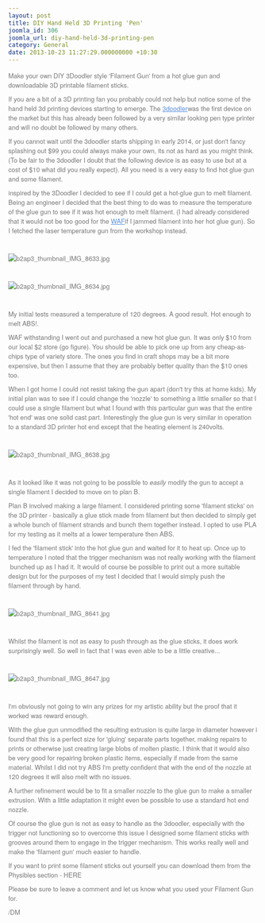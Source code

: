 ```yaml
---
layout: post
title: DIY Hand Held 3D Printing 'Pen'
joomla_id: 306
joomla_url: diy-hand-held-3d-printing-pen
category: General
date: 2013-10-23 11:27:29.000000000 +10:30
---
```

<p style="margin: 0px 0px 9px; box-sizing: border-box; color: #777777; font-family: 'Helvetica Neue', Helvetica, Arial, sans-serif; font-size: 13px;">Make your own DIY 3Doodler style 'Filament Gun' from a hot glue gun and downloadable 3D printable filament sticks. </p>
<p style="margin: 0px 0px 9px; box-sizing: border-box; color: #777777; font-family: 'Helvetica Neue', Helvetica, Arial, sans-serif; font-size: 13px;">If you are a bit of a 3D printing fan you probably could not help but notice some of the hand held 3d printing devices starting to emerge. The <a style="color: #5990de; outline: 0px; box-sizing: border-box; background: transparent;" href="https://web.archive.org/web/20160621143127/http://www.the3doodler.com/" target="_blank" rel="noopener noreferrer">3doodler</a>was the first device on the market but this has already been followed by a very similar looking pen type printer and will no doubt be followed by many others.</p>
<p style="margin: 0px 0px 9px; box-sizing: border-box; color: #777777; font-family: 'Helvetica Neue', Helvetica, Arial, sans-serif; font-size: 13px;">If you cannot wait until the 3doodler starts shipping in early 2014, or just don't fancy splashing out $99 you could always make your own, its not as hard as you might think. (To be fair to the 3doodler I doubt that the following device is as easy to use but at a cost of $10 what did you really expect). All you need is a very easy to find hot glue gun and some filament.</p>
<p style="margin: 0px 0px 9px; box-sizing: border-box; color: #777777; font-family: 'Helvetica Neue', Helvetica, Arial, sans-serif; font-size: 13px;">inspired by the 3Doodler I decided to see if I could get a hot-glue gun to melt filament. Being an engineer I decided that the best thing to do was to measure the temperature of the glue gun to see if it was hot enough to melt filament. (I had already considered that it would not be too good for the <a style="color: #5990de; outline: 0px; box-sizing: border-box; background: transparent;" href="https://web.archive.org/web/20160621143127/http://en.wikipedia.org/wiki/Wife_acceptance_factor" target="_blank" rel="noopener noreferrer">WAF</a>if I jammed filament into her hot glue gun). So I fetched the laser temperature gun from the workshop instead.</p>
<p style="margin: 0px 0px 9px; box-sizing: border-box; color: #777777; font-family: 'Helvetica Neue', Helvetica, Arial, sans-serif; font-size: 13px;"> </p>
<p style="margin: 0px 0px 9px; box-sizing: border-box; color: #777777; font-family: 'Helvetica Neue', Helvetica, Arial, sans-serif; font-size: 13px;"><img style="max-width: 100%; height: auto; vertical-align: middle; border: 0px; box-sizing: border-box; min-width: 0px; min-height: 0px; display: block; margin-left: auto; margin-right: auto;" title="b2ap3_thumbnail_IMG_8633.jpg" src="https://web.archive.org/web/20160621143127im_/http://fabribles.com/../../../../images/blog_images/307/b2ap3_thumbnail_IMG_8633.jpg" alt="b2ap3_thumbnail_IMG_8633.jpg" /></p>
<p style="margin: 0px 0px 9px; box-sizing: border-box; color: #777777; font-family: 'Helvetica Neue', Helvetica, Arial, sans-serif; font-size: 13px;"> </p>
<p style="margin: 0px 0px 9px; box-sizing: border-box; color: #777777; font-family: 'Helvetica Neue', Helvetica, Arial, sans-serif; font-size: 13px;"><img style="max-width: 100%; height: auto; vertical-align: middle; border: 0px; box-sizing: border-box; min-width: 0px; min-height: 0px; display: block; margin-left: auto; margin-right: auto;" title="b2ap3_thumbnail_IMG_8634.jpg" src="https://web.archive.org/web/20160621143127im_/http://fabribles.com/../../../../images/blog_images/307/b2ap3_thumbnail_IMG_8634.jpg" alt="b2ap3_thumbnail_IMG_8634.jpg" /></p>
<p style="margin: 0px 0px 9px; box-sizing: border-box; color: #777777; font-family: 'Helvetica Neue', Helvetica, Arial, sans-serif; font-size: 13px;"> </p>
<p style="margin: 0px 0px 9px; box-sizing: border-box; color: #777777; font-family: 'Helvetica Neue', Helvetica, Arial, sans-serif; font-size: 13px;">My initial tests measured a temperature of 120 degrees. A good result. Hot enough to melt ABS!.</p>
<p style="margin: 0px 0px 9px; box-sizing: border-box; color: #777777; font-family: 'Helvetica Neue', Helvetica, Arial, sans-serif; font-size: 13px;">WAF withstanding I went out and purchased a new hot glue gun. It was only $10 from our local $2 store (go figure). You should be able to pick one up from any cheap-as-chips type of variety store. The ones you find in craft shops may be a bit more expensive, but then I assume that they are probably better quality than the $10 ones too.</p>
<p style="margin: 0px 0px 9px; box-sizing: border-box; color: #777777; font-family: 'Helvetica Neue', Helvetica, Arial, sans-serif; font-size: 13px;">When I got home I could not resist taking the gun apart (don't try this at home kids). My initial plan was to see if I could change the 'nozzle' to something a little smaller so that I could use a single filament but what I found with this particular gun was that the entire 'hot end' was one solid cast part. Interestingly the glue gun is very similar in operation to a standard 3D printer hot end except that the heating element is 240volts.</p>
<p style="margin: 0px 0px 9px; box-sizing: border-box; color: #777777; font-family: 'Helvetica Neue', Helvetica, Arial, sans-serif; font-size: 13px;"> </p>
<p style="margin: 0px 0px 9px; box-sizing: border-box; color: #777777; font-family: 'Helvetica Neue', Helvetica, Arial, sans-serif; font-size: 13px;"><img style="max-width: 100%; height: auto; vertical-align: middle; border: 0px; box-sizing: border-box; min-width: 0px; min-height: 0px; display: block; margin-left: auto; margin-right: auto;" title="b2ap3_thumbnail_IMG_8638.jpg" src="https://web.archive.org/web/20160621143127im_/http://fabribles.com/../../../../images/blog_images/307/b2ap3_thumbnail_IMG_8638.jpg" alt="b2ap3_thumbnail_IMG_8638.jpg" /></p>
<p style="margin: 0px 0px 9px; box-sizing: border-box; color: #777777; font-family: 'Helvetica Neue', Helvetica, Arial, sans-serif; font-size: 13px;"> </p>
<p style="margin: 0px 0px 9px; box-sizing: border-box; color: #777777; font-family: 'Helvetica Neue', Helvetica, Arial, sans-serif; font-size: 13px;">As it looked like it was not going to be possible to <em style="box-sizing: border-box;">easily</em> modify the gun to accept a single filament I decided to move on to plan B.</p>
<p style="margin: 0px 0px 9px; box-sizing: border-box; color: #777777; font-family: 'Helvetica Neue', Helvetica, Arial, sans-serif; font-size: 13px;">Plan B involved making a large filament. I considered printing some 'filament sticks' on the 3D printer - basically a glue stick made from filament but then decided to simply get a whole bunch of filament strands and bunch them together instead. I opted to use PLA for my testing as it melts at a lower temperature then ABS.</p>
<p style="margin: 0px 0px 9px; box-sizing: border-box; color: #777777; font-family: 'Helvetica Neue', Helvetica, Arial, sans-serif; font-size: 13px;">I fed the 'filament stick' into the hot glue gun and waited for it to heat up. Once up to temperature I noted that the trigger mechanism was not really working with the filament  bunched up as I had it. It would of course be possible to print out a more suitable design but for the purposes of my test I decided that I would simply push the filament through by hand.</p>
<p style="margin: 0px 0px 9px; box-sizing: border-box; color: #777777; font-family: 'Helvetica Neue', Helvetica, Arial, sans-serif; font-size: 13px;"> </p>
<p style="margin: 0px 0px 9px; box-sizing: border-box; color: #777777; font-family: 'Helvetica Neue', Helvetica, Arial, sans-serif; font-size: 13px;"><img style="max-width: 100%; height: auto; vertical-align: middle; border: 0px; box-sizing: border-box; min-width: 0px; min-height: 0px; display: block; margin-left: auto; margin-right: auto;" title="b2ap3_thumbnail_IMG_8641.jpg" src="https://web.archive.org/web/20160621143127im_/http://fabribles.com/../../../../images/blog_images/307/b2ap3_thumbnail_IMG_8641.jpg" alt="b2ap3_thumbnail_IMG_8641.jpg" /></p>
<p style="margin: 0px 0px 9px; box-sizing: border-box; color: #777777; font-family: 'Helvetica Neue', Helvetica, Arial, sans-serif; font-size: 13px;"> </p>
<p style="margin: 0px 0px 9px; box-sizing: border-box; color: #777777; font-family: 'Helvetica Neue', Helvetica, Arial, sans-serif; font-size: 13px;">Whilst the filament is not as easy to push through as the glue sticks, it does work surprisingly well. So well in fact that I was even able to be a little creative...</p>
<p style="margin: 0px 0px 9px; box-sizing: border-box; color: #777777; font-family: 'Helvetica Neue', Helvetica, Arial, sans-serif; font-size: 13px;"> </p>
<p style="margin: 0px 0px 9px; box-sizing: border-box; color: #777777; font-family: 'Helvetica Neue', Helvetica, Arial, sans-serif; font-size: 13px;"><img style="max-width: 100%; height: auto; vertical-align: middle; border: 0px; box-sizing: border-box; min-width: 0px; min-height: 0px; display: block; margin-left: auto; margin-right: auto;" title="b2ap3_thumbnail_IMG_8647.jpg" src="https://web.archive.org/web/20160621143127im_/http://fabribles.com/../../../../images/blog_images/307/b2ap3_thumbnail_IMG_8647.jpg" alt="b2ap3_thumbnail_IMG_8647.jpg" /></p>
<p style="margin: 0px 0px 9px; box-sizing: border-box; color: #777777; font-family: 'Helvetica Neue', Helvetica, Arial, sans-serif; font-size: 13px;"> </p>
<p style="margin: 0px 0px 9px; box-sizing: border-box; color: #777777; font-family: 'Helvetica Neue', Helvetica, Arial, sans-serif; font-size: 13px;">I'm obviously not going to win any prizes for my artistic ability but the proof that it worked was reward enough. </p>
<p style="margin: 0px 0px 9px; box-sizing: border-box; color: #777777; font-family: 'Helvetica Neue', Helvetica, Arial, sans-serif; font-size: 13px;">With the glue gun unmodified the resulting extrusion is quite large in diameter however i found that this is a perfect size for 'gluing' separate parts together, making repairs to prints or otherwise just creating large blobs of molten plastic. I think that it would also be very good for repairing broken plastic items, especially if made from the same material. Whilst I did not try ABS I'm pretty confident that with the end of the nozzle at 120 degrees it will also melt with no issues.</p>
<p style="margin: 0px 0px 9px; box-sizing: border-box; color: #777777; font-family: 'Helvetica Neue', Helvetica, Arial, sans-serif; font-size: 13px;">A further refinement would be to fit a smaller nozzle to the glue gun to make a smaller extrusion. With a little adaptation it might even be possible to use a standard hot end nozzle.</p>
<p style="margin: 0px 0px 9px; box-sizing: border-box; color: #777777; font-family: 'Helvetica Neue', Helvetica, Arial, sans-serif; font-size: 13px;">Of course the glue gun is not as easy to handle as the 3doodler, especially with the trigger not functioning so to overcome this issue I designed some filament sticks with grooves around them to engage in the trigger mechanism. This works really well and make the 'filament gun' much easier to handle.</p>
<p style="margin: 0px 0px 9px; box-sizing: border-box; color: #777777; font-family: 'Helvetica Neue', Helvetica, Arial, sans-serif; font-size: 13px;">If you want to print some filament sticks out yourself you can download them from the Physibles section - HERE</p>
<p style="margin: 0px 0px 9px; box-sizing: border-box; color: #777777; font-family: 'Helvetica Neue', Helvetica, Arial, sans-serif; font-size: 13px;">Please be sure to leave a comment and let us know what you used your Filament Gun for.</p>
<p style="margin: 0px 0px 9px; box-sizing: border-box; color: #777777; font-family: 'Helvetica Neue', Helvetica, Arial, sans-serif; font-size: 13px;">/DM</p>
<p> </p>
